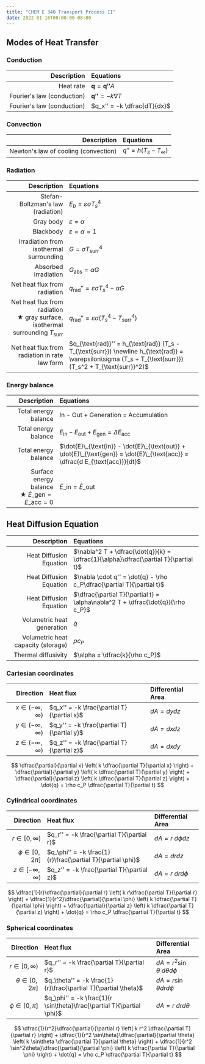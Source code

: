 ```yaml
---
title: "CHEM E 340 Transport Process II"
date: 2022-01-16T00:00:00-08:00
---
```


## Modes of Heat Transfer

### Conduction

|Description|Equations|
|-:|:-|
|Heat rate|$\mathbf{q} = \mathbf{q''}A$|
|Fourier's law (conduction)|$\mathbf{q''} = -k \nabla T$|
|Fourier's law (conduction)|$q_x'' = -k \dfrac{dT}{dx}$|

### Convection

|Description|Equations|
|-:|:-|
|Newton's law of cooling (convection)|$q'' = h (T_s - T_\infty)$|

### Radiation

|Description|Equations|
|-:|:-|
|Stefan-Boltzman's law (radiation)|$E_b = \varepsilon\sigma T_s^4$|
|Gray body|$\varepsilon = \alpha$|
|Blackbody|$\varepsilon = \alpha = 1$|
|Irradiation from isothermal surrounding|$G = \sigma T_{\text{surr}}^4$|
|Absorbed irradiation|$G_{\text{abs}} = \alpha G$|
|Net heat flux from radiation|$q_{\text{rad}}'' = \varepsilon\sigma T_s^4 - \alpha G$|
|Net heat flux from radiation <br/> ★ gray surface, isothermal surrounding $T_{\text{surr}}$|$q_{\text{rad}}'' = \varepsilon\sigma (T_s^4 - T_{\text{surr}}^4)$|
|Net heat flux from radiation in rate law form|$q_{\text{rad}}'' = h_{\text{rad}} (T_s - T_{\text{surr}}) \newline h_{\text{rad}} = \varepsilon\sigma (T_s + T_{\text{surr}})(T_s^2 + T_{\text{surr}}^2)$|

### Energy balance

|Description|Equations|
|-:|:-|
|Total energy balance|$\text{In - Out + Generation = Accumulation}$|
|Total energy balance|$E_{\text{in}} - E_{\text{out}} + E_{\text{gen}} = \Delta E_{\text{acc}}$|
|Total energy balance|$\dot{E}\_{\text{in}} - \dot{E}\_{\text{out}} + \dot{E}\_{\text{gen}} = \dot{E}\_{\text{acc}} = \dfrac{d E_{\text{acc}}}{dt}$|
|Surface energy balance <br/> ★ $\dot{E}\_{\text{gen}} = \dot{E}\_{\text{acc}} = 0$|$\dot{E}\_{\text{in}} = \dot{E}\_{\text{out}}$|

## Heat Diffusion Equation

|Description|Equations|
|-:|:-|
|Heat Diffusion Equation|$\nabla^2 T + \dfrac{\dot{q}}{k} = \dfrac{1}{\alpha}\dfrac{\partial T}{\partial t}$|
|Heat Diffusion Equation|$\nabla \cdot q'' = \dot{q} - \rho c_P\dfrac{\partial T}{\partial t}$|
|Heat Diffusion Equation|$\dfrac{\partial T}{\partial t} = \alpha\nabla^2 T + \dfrac{\dot{q}}{\rho c_P}$|
|Volumetric heat generation|$\dot{q}$|
|Volumetric heat capacity (storage)|$\rho c_P$|
|Thermal diffusivity|$\alpha = \dfrac{k}{\rho c_P}$|

### Cartesian coordinates

|Direction|Heat flux|Differential Area|
|-:|:-|:-|
|$x \in (-\infty, \infty)$|$q_x'' = -k \frac{\partial T}{\partial x}$|$dA = dydz$|
|$y \in (-\infty, \infty)$|$q_y'' = -k \frac{\partial T}{\partial y}$|$dA = dxdz$|
|$z \in (-\infty, \infty)$|$q_z'' = -k \frac{\partial T}{\partial z}$|$dA = dxdy$|

$$
\dfrac{\partial}{\partial x} \left( k \dfrac{\partial T}{\partial x} \right) +
\dfrac{\partial}{\partial y} \left( k \dfrac{\partial T}{\partial y} \right) +
\dfrac{\partial}{\partial z} \left( k \dfrac{\partial T}{\partial z} \right) +
\dot{q} = \rho c_P \dfrac{\partial T}{\partial t}
$$

### Cylindrical coordinates

|Direction|Heat flux|Differential Area|
|-:|:-|:-|
|$r \in [0, \infty)$|$q_r'' = -k \frac{\partial T}{\partial r}$|$dA = r \ d\phi dz$|
|$\phi \in [0, 2\pi]$|$q_\phi'' = -k \frac{1}{r}\frac{\partial T}{\partial \phi}$|$dA = drdz$|
|$z \in [-\infty, \infty)$|$q_z'' = -k \frac{\partial T}{\partial z}$|$dA = r \ drd\phi$|

$$
\dfrac{1}{r}\dfrac{\partial}{\partial r} \left( k r\dfrac{\partial T}{\partial r} \right) +
\dfrac{1}{r^2}\dfrac{\partial}{\partial \phi} \left( k \dfrac{\partial T}{\partial \phi} \right) +
\dfrac{\partial}{\partial z} \left( k \dfrac{\partial T}{\partial z} \right) +
\dot{q} = \rho c_P \dfrac{\partial T}{\partial t}
$$

### Spherical coordinates

|Direction|Heat flux|Differential Area|
|-:|:-|:-|
|$r  \in [0, \infty)$|$q_r'' = -k \frac{\partial T}{\partial r}$|$dA = r^2 \sin\theta \ d\theta d\phi$|
|$\theta  \in [0, 2\pi]$|$q_\theta'' = -k \frac{1}{r}\frac{\partial T}{\partial \theta}$|$dA = r\sin\theta drd\phi$|
|$\phi  \in [0, \pi]$|$q_\phi'' = -k \frac{1}{r \sin\theta}\frac{\partial T}{\partial \phi}$|$dA = r \ drd\theta$|

$$
\dfrac{1}{r^2}\dfrac{\partial}{\partial r} \left( k r^2 \dfrac{\partial T}{\partial r} \right) +
\dfrac{1}{r^2 \sin\theta}\dfrac{\partial}{\partial \theta} \left( k \sin\theta \dfrac{\partial T}{\partial \theta} \right) +
\dfrac{1}{r^2 \sin^2\theta}\dfrac{\partial}{\partial \phi} \left( k \dfrac{\partial T}{\partial \phi} \right) +
\dot{q} = \rho c_P \dfrac{\partial T}{\partial t}
$$

<!-- ★ -->
